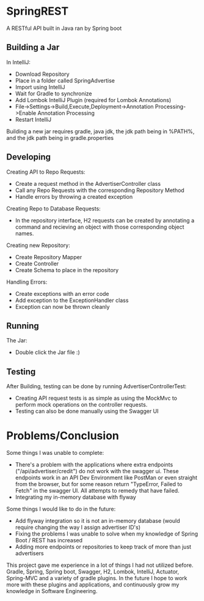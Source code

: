 # SpringREST
A RESTful API built in Java ran by Spring boot

## Building a Jar
In IntelliJ:
* Download Repository
* Place in a folder called SpringAdvertise
* Import using IntelliJ
* Wait for Gradle to synchronize
* Add Lombok IntelliJ Plugin (required for Lombok Annotations)
* File->Settings->Build,Execute,Deployment->Annotation Processing->Enable Annotation Processing
* Restart  IntelliJ

Building a new jar requires gradle, java jdk, the jdk path being in %PATH%, and the jdk path being in gradle.properties

## Developing
Creating API to Repo Requests:
*  Create a request method in the AdvertiserController class
* Call any Repo Requests with the corresponding Repository Method
* Handle errors by throwing a created exception

Creating Repo to Database Requests:
* In the repository interface, H2 requests can be created by annotating a command and recieving an object with those corresponding object names.

Creating new Repository:
* Create Repository Mapper
* Create Controller
* Create Schema to place in the repository

Handling Errors:
* Create exceptions with an error code
* Add exception to the ExceptionHandler class
* Exception can now be thrown cleanly

## Running
The Jar:
* Double click the Jar file :)

## Testing
After Building, testing can be done by running AdvertiserControllerTest:
* Creating API request tests is as simple as using the MockMvc to perform mock operations on the controller requests.
* Testing can also be done manually using the Swagger UI

# Problems/Conclusion
Some things I was unable to complete:
* There's a problem with the applications where extra endpoints ("/api/advertiser/credit") do not work with the swagger ui. These endpoints work in an API Dev Environment like PostMan or even straight from the browser, but for some reason return "TypeError, Failed to Fetch" in the swagger UI. All attempts to remedy that have failed.
* Integrating my in-memory database with flyway

Some things I would like to do in the future:
* Add flyway integration so it is not an in-memory database (would require changing the way I assign advertiser ID's)
* Fixing the problems I was unable to solve when my knowledge of Spring Boot / REST has increased
* Adding more endpoints or repositories to keep track of more than just advertisers

This project gave me experience in a lot of things I had not utilized before. Gradle, Spring, Spring boot, Swagger, H2, Lombok, IntelliJ, Actuator, Spring-MVC and a variety of gradle plugins. In the future I hope to work more with these plugins and applications, and continuously grow my knowledge in Software Engineering.
